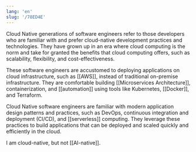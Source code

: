 ```yaml
---
lang: 'en'
slug: '/78ED4E'
---
```


Cloud Native generations of software engineers refer to those developers who are familiar with and prefer cloud-native development practices and technologies. They have grown up in an era where cloud computing is the norm and take for granted the benefits that cloud computing offers, such as scalability, flexibility, and cost-effectiveness.

These software engineers are accustomed to deploying applications on cloud infrastructure, such as [[AWS]], instead of traditional on-premise infrastructure. They are comfortable building [[Microservices Architecture]], containerization, and [[automation]] using tools like Kubernetes, [[Docker]], and Terraform.

Cloud Native software engineers are familiar with modern application design patterns and practices, such as DevOps, continuous integration and deployment (CI/CD), and [[serverless]] computing. They leverage these practices to build applications that can be deployed and scaled quickly and efficiently in the cloud.

I am cloud-native, but not [[AI-native]].
